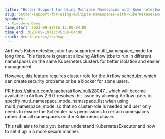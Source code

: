 ```yaml
---
title: "Better Support for Using Multiple Namespaces with KubernetesExecutor"
slug: better-support-for-using-multiple-namespaces-with-kubernetesexecutor
speakers:
 - Xiaodong Deng
time_start: 2023-09-19T16:15:00-04:00
time_end: 2023-09-19T16:45:00-04:00
track: New features/roadmap
---
```


Airflow’s KubernetesExecutor has supported multi_namespace_mode for long time. This feature is great at allowing Airflow jobs to run in different namespaces on the same Kubernetes clusters for better isolation and easier management.

However, this feature requires cluster-role for the Airflow scheduler, which can create security problems or be a blocker for some users.
 
PR https://github.com/apache/airflow/pull/28047 , which will become available in Airflow 2.6.0, resolves this issue by allowing Airflow users to specify multi_namespace_mode_namespace_list when using multi_namespace_mode, so that no cluster-role is needed and user only needs to ensure the Scheduler has permissions to certain namespaces rather than all namespaces on the Kubernetes cluster.
  
This talk aims to help you better understand KubernetesExecutor and how to set it up in a more secure manner.